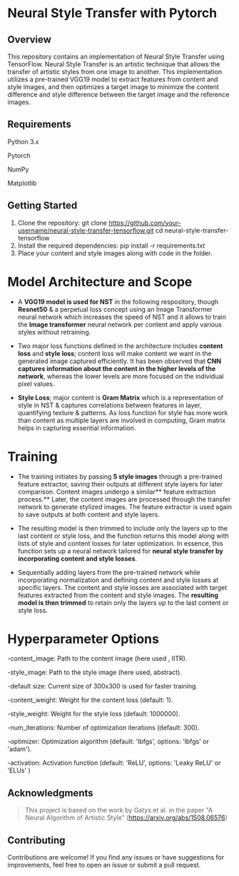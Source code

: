 # Neural Style Transfer with Pytorch

## Overview
This repository contains an implementation of Neural Style Transfer using TensorFlow. Neural Style Transfer is an artistic technique that allows the transfer of artistic styles from one image to another. This implementation utilizes a pre-trained VGG19 model to extract features from content and style images, and then optimizes a target image to minimize the content difference and style difference between the target image and the reference images.

## Requirements
Python 3.x 

Pytorch 

NumPy

Matplotlib


## Getting Started
1. Clone the repository:
   git clone https://github.com/your-username/neural-style-transfer-tensorflow.git
   cd neural-style-transfer-tensorflow
2. Install the required dependencies:
   pip install -r requirements.txt
3. Place your content and style images along with code in the folder.

# Model Architecture and Scope
- A **VGG19 model is used for NST** in the following respository, though **Resnet50** & a perpetual loss concept using an Image Transformer neural network which increases the speed of NST and it allows to train the **Image transformer** neural network per content and apply various styles without retraining.

- Two major loss functions defined in the architecture includes **content loss** and **style loss**; content loss will make content we want in the generated image captured efficiently. It has been observed that **CNN captures information about the content in the higher levels of the network**, whereas the lower levels are more focused on the individual pixel values.

- **Style Loss**; major content is **Gram Matrix** which is a representation of style in NST & captures correlations between features in layer, quantifying texture & patterns. As loss function for style has more work than content as multiple layers are involved in computing, Gram matrix helps in capturing essential information.

# Training
- The training initiates by passing **5 style images** through a pre-trained feature extractor, saving their outputs at different style layers for later comparison. Content images undergo a similar** feature extraction process.** Later, the content images are processed through the transfer network to generate stylized images. The feature extractor is used again to save outputs at both content and style layers.

- The resulting model is then trimmed to include only the layers up to the last content or style loss, and the function returns this model along with lists of style and content losses for later optimization. In essence, this function sets up a neural network tailored for **neural style transfer by incorporating content and style losses**.

- Sequentially adding layers from the pre-trained network while incorporating normalization and defining content and style losses at specific layers. The content and style losses are associated with target features extracted from the content and style images. The **resulting model is then trimmed** to retain only the layers up to the last content or style loss.

# Hyperparameter Options

-content_image:  Path to the content image (here used , IITR).

-style_image:  Path to the style image (here used, abstract).

-default size: Current size of 300x300 is used for faster training.

-content_weight: Weight for the content loss (default: 1).

-style_weight: Weight for the style loss (default: 1000000).

-num_iterations: Number of optimization iterations (default: 300).

-optimizer: Optimization algorithm (default: 'lbfgs', options: 'lbfgs' or 'adam').

-activation: Activation function (default: 'ReLU', options: 'Leaky ReLU' or 'ELUs' )

## Acknowledgments
> This project is based on the work by Gatys et al. in the paper "A Neural Algorithm of Artistic Style" (https://arxiv.org/abs/1508.06576)

## Contributing
Contributions are welcome! If you find any issues or have suggestions for improvements, feel free to open an issue or submit a pull request.
